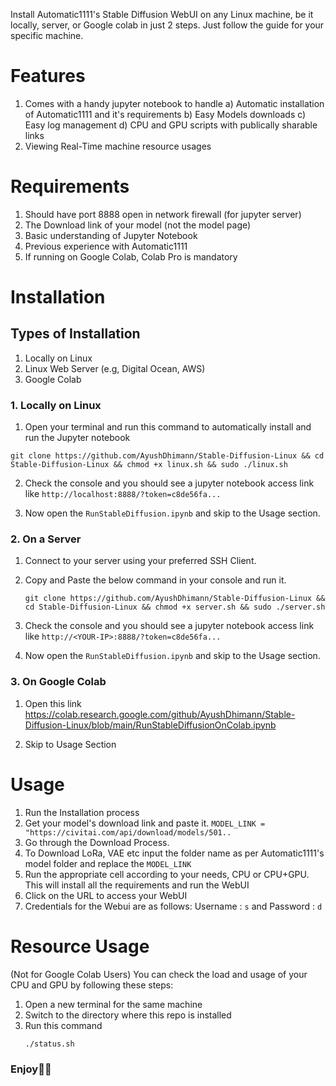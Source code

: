 Install Automatic1111's Stable Diffusion WebUI on any Linux machine, be it locally, server, or Google colab in just 2 steps. 
Just follow the guide for your specific machine.

# Features
1. Comes with a handy jupyter notebook to handle
   a) Automatic installation of Automatic1111 and it's requirements
   b) Easy Models downloads
   c) Easy log management
   d) CPU and GPU scripts with publically sharable links
2. Viewing Real-Time machine resource usages

# Requirements

1. Should have port 8888 open in network firewall (for jupyter server)
2. The Download link of your model (not the model page)
3. Basic understanding of Jupyter Notebook
4. Previous experience with Automatic1111
5. If running on Google Colab, Colab Pro is mandatory

# Installation

## Types of Installation
1. Locally on Linux
2. Linux Web Server (e.g, Digital Ocean, AWS)
3. Google Colab

### 1. Locally on Linux

1. Open your terminal and run this command to automatically install and run the Jupyter notebook
```
git clone https://github.com/AyushDhimann/Stable-Diffusion-Linux && cd Stable-Diffusion-Linux && chmod +x linux.sh && sudo ./linux.sh
```

2. Check the console and you should see a jupyter notebook access link like ``http://localhost:8888/?token=c8de56fa... ``

3. Now open the ``RunStableDiffusion.ipynb`` and skip to the Usage section.

### 2. On a Server 

1. Connect to your server using your preferred SSH Client.

2. Copy and Paste the below command in your console and run it.
    ```
   git clone https://github.com/AyushDhimann/Stable-Diffusion-Linux && cd Stable-Diffusion-Linux && chmod +x server.sh && sudo ./server.sh
    ```
2. Check the console and you should see a jupyter notebook access link like ``http://<YOUR-IP>:8888/?token=c8de56fa... ``

3. Now open the ``RunStableDiffusion.ipynb`` and skip to the Usage section.

### 3. On Google Colab

1. Open this link https://colab.research.google.com/github/AyushDhimann/Stable-Diffusion-Linux/blob/main/RunStableDiffusionOnColab.ipynb
   
2. Skip to Usage Section


 # Usage

 1. Run the Installation process
 2. Get your model's download link and paste it.
    `` MODEL_LINK = "https://civitai.com/api/download/models/501.. ``
 3. Go through the Download Process.
 4. To Download LoRa, VAE etc input the folder name as per Automatic1111's model folder and replace the ``MODEL_LINK ``
 5. Run the appropriate cell according to your needs, CPU or CPU+GPU. This will install all the requirements and run the WebUI
 6. Click on the URL to access your WebUI
 7. Credentials for the Webui are as follows: Username : ```s``` and Password : ```d```

# Resource Usage 

(Not for Google Colab Users)
You can check the load and usage of your CPU and GPU by following these steps:

1. Open a new terminal for the same machine
2. Switch to the directory where this repo is installed
3. Run this command
   ```
   ./status.sh
   ```

### Enjoy🤖🥳
